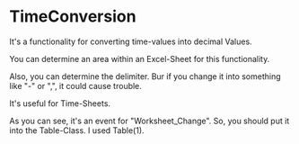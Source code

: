 # TimeConversion
It's a functionality for converting time-values into decimal Values.

You can determine an area within an Excel-Sheet for this functionality.

Also, you can determine the delimiter. Bur if you change it into something like "-" or ",", it could cause trouble.

It's useful for Time-Sheets.

As you can see, it's an event for "Worksheet_Change". So, you should put it into the Table-Class. I used Table(1).
